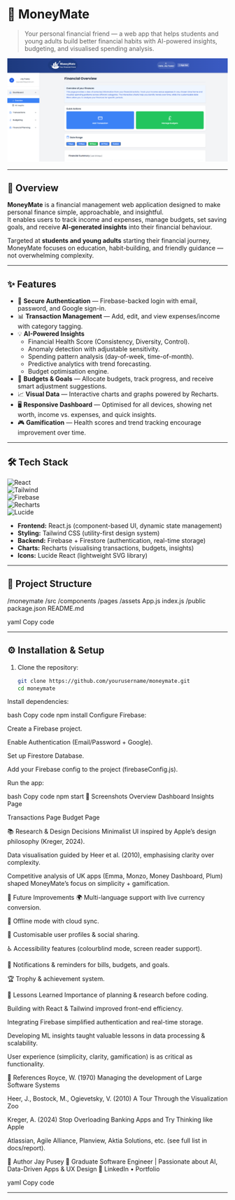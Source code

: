 # 💸 MoneyMate

> Your personal financial friend — a web app that helps students and young adults build better financial habits with AI-powered insights, budgeting, and visualised spending analysis.

![MoneyMate Screenshot](./assets/moneymate-banner.png)

---

## 🚀 Overview

**MoneyMate** is a financial management web application designed to make personal finance simple, approachable, and insightful.  
It enables users to track income and expenses, manage budgets, set saving goals, and receive **AI-generated insights** into their financial behaviour.  

Targeted at **students and young adults** starting their financial journey, MoneyMate focuses on education, habit-building, and friendly guidance — not overwhelming complexity.

---

## ✨ Features

- 🔐 **Secure Authentication** — Firebase-backed login with email, password, and Google sign-in.  
- 📊 **Transaction Management** — Add, edit, and view expenses/income with category tagging.  
- 💡 **AI-Powered Insights**  
  - Financial Health Score (Consistency, Diversity, Control).  
  - Anomaly detection with adjustable sensitivity.  
  - Spending pattern analysis (day-of-week, time-of-month).  
  - Predictive analytics with trend forecasting.  
  - Budget optimisation engine.  
- 🏦 **Budgets & Goals** — Allocate budgets, track progress, and receive smart adjustment suggestions.  
- 📈 **Visual Data** — Interactive charts and graphs powered by Recharts.  
- 🖥 **Responsive Dashboard** — Optimised for all devices, showing net worth, income vs. expenses, and quick insights.  
- 🎮 **Gamification** — Health scores and trend tracking encourage improvement over time.  

---

## 🛠 Tech Stack

![React](https://img.shields.io/badge/Frontend-React.js-blue?logo=react)  
![Tailwind](https://img.shields.io/badge/Styling-TailwindCSS-38b2ac?logo=tailwind-css)  
![Firebase](https://img.shields.io/badge/Backend-Firebase-ffca28?logo=firebase)  
![Recharts](https://img.shields.io/badge/Charts-Recharts-ff6384)  
![Lucide](https://img.shields.io/badge/Icons-Lucide%20React-lightgrey)

- **Frontend:** React.js (component-based UI, dynamic state management)  
- **Styling:** Tailwind CSS (utility-first design system)  
- **Backend:** Firebase + Firestore (authentication, real-time storage)  
- **Charts:** Recharts (visualising transactions, budgets, insights)  
- **Icons:** Lucide React (lightweight SVG library)  

---

## 📂 Project Structure

/moneymate
/src
/components
/pages
/assets
App.js
index.js
/public
package.json
README.md

yaml
Copy code

---

## ⚙️ Installation & Setup

1. Clone the repository:

   ```bash
   git clone https://github.com/yourusername/moneymate.git
   cd moneymate
Install dependencies:

bash
Copy code
npm install
Configure Firebase:

Create a Firebase project.

Enable Authentication (Email/Password + Google).

Set up Firestore Database.

Add your Firebase config to the project (firebaseConfig.js).

Run the app:

bash
Copy code
npm start
📸 Screenshots
Overview Dashboard	Insights Page

Transactions Page	Budget Page

📚 Research & Design Decisions
Minimalist UI inspired by Apple’s design philosophy (Kreger, 2024).

Data visualisation guided by Heer et al. (2010), emphasising clarity over complexity.

Competitive analysis of UK apps (Emma, Monzo, Money Dashboard, Plum) shaped MoneyMate’s focus on simplicity + gamification.

🔮 Future Improvements
🌍 Multi-language support with live currency conversion.

📶 Offline mode with cloud sync.

🎨 Customisable user profiles & social sharing.

♿ Accessibility features (colourblind mode, screen reader support).

📱 Notifications & reminders for bills, budgets, and goals.

🏆 Trophy & achievement system.

🧪 Lessons Learned
Importance of planning & research before coding.

Building with React & Tailwind improved front-end efficiency.

Integrating Firebase simplified authentication and real-time storage.

Developing ML insights taught valuable lessons in data processing & scalability.

User experience (simplicity, clarity, gamification) is as critical as functionality.

📖 References
Royce, W. (1970) Managing the development of Large Software Systems

Heer, J., Bostock, M., Ogievetsky, V. (2010) A Tour Through the Visualization Zoo

Kreger, A. (2024) Stop Overloading Banking Apps and Try Thinking like Apple

Atlassian, Agile Alliance, Planview, Aktia Solutions, etc. (see full list in docs/report).

👤 Author
Jay Pusey
💼 Graduate Software Engineer | Passionate about AI, Data-Driven Apps & UX Design
🔗 LinkedIn • Portfolio

yaml
Copy code

---
